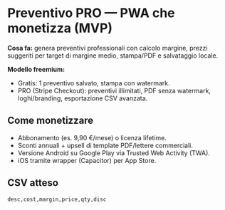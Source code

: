 # Preventivo PRO — PWA che monetizza (MVP)

**Cosa fa:** genera preventivi professionali con calcolo margine, prezzi suggeriti per target di margine medio, stampa/PDF e salvataggio locale.

**Modello freemium:**
- Gratis: 1 preventivo salvato, stampa con watermark.
- PRO (Stripe Checkout): preventivi illimitati, PDF senza watermark, loghi/branding, esportazione CSV avanzata.

## Come monetizzare
- Abbonamento (es. 9,90 €/mese) o licenza lifetime.
- Sconti annuali + upsell di template PDF/lettere commerciali.
- Versione Android su Google Play via Trusted Web Activity (TWA).
- iOS tramite wrapper (Capacitor) per App Store.

## CSV atteso
`desc,cost,margin,price,qty,disc`
